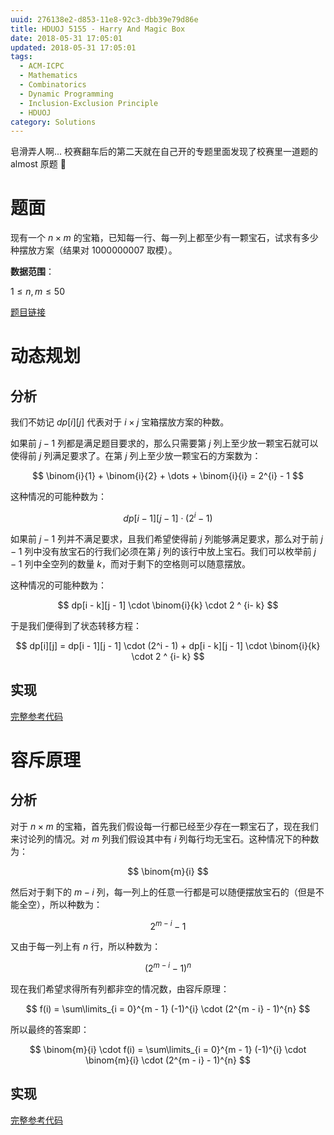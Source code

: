 ```yaml
---
uuid: 276138e2-d853-11e8-92c3-dbb39e79d86e
title: HDUOJ 5155 - Harry And Magic Box
date: 2018-05-31 17:05:01
updated: 2018-05-31 17:05:01
tags: 
  - ACM-ICPC
  - Mathematics
  - Combinatorics
  - Dynamic Programming
  - Inclusion-Exclusion Principle
  - HDUOJ
category: Solutions
---
```


皂滑弄人啊... 校赛翻车后的第二天就在自己开的专题里面发现了校赛里一道题的 almost 原题 🙈

# 题面

现有一个 $n \times m$ 的宝箱，已知每一行、每一列上都至少有一颗宝石，试求有多少种摆放方案（结果对 $1000000007$ 取模）。

**数据范围**：

$1 \le n, m \le 50$

[题目链接](http://acm.hdu.edu.cn/showproblem.php?pid=5155)

# 动态规划

## 分析

我们不妨记 $dp[i][j]$ 代表对于 $i \times j$ 宝箱摆放方案的种数。

如果前 $j - 1$ 列都是满足题目要求的，那么只需要第 $j$ 列上至少放一颗宝石就可以使得前 $j$ 列满足要求了。在第 $j$ 列上至少放一颗宝石的方案数为：

$$
\binom{i}{1} + \binom{i}{2} + \dots + \binom{i}{i} = 2^{i} - 1
$$

这种情况的可能种数为：

$$
dp[i - 1][j - 1] \cdot (2^i - 1)
$$

如果前 $j - 1$ 列并不满足要求，且我们希望使得前 $j$ 列能够满足要求，那么对于前 $j - 1$ 列中没有放宝石的行我们必须在第 $j$ 列的该行中放上宝石。我们可以枚举前 $j - 1$ 列中全空列的数量 $k$，而对于剩下的空格则可以随意摆放。

这种情况的可能种数为：

$$
dp[i - k][j - 1] \cdot \binom{i}{k} \cdot 2 ^ {i- k}
$$

于是我们便得到了状态转移方程：

$$
dp[i][j] = dp[i - 1][j - 1] \cdot (2^i - 1) + dp[i - k][j - 1] \cdot \binom{i}{k} \cdot 2 ^ {i- k}
$$

## 实现

[完整参考代码](https://github.com/codgician/ICPC/blob/master/HDUOJ/5155/dp_combinatorics.cpp)

# 容斥原理

## 分析

对于 $n \times m$ 的宝箱，首先我们假设每一行都已经至少存在一颗宝石了，现在我们来讨论列的情况。对 $m$ 列我们假设其中有 $i$ 列每行均无宝石。这种情况下的种数为：

$$
\binom{m}{i}
$$

然后对于剩下的 $m - i$ 列，每一列上的任意一行都是可以随便摆放宝石的（但是不能全空），所以种数为：

$$
2^{m - i} - 1
$$

又由于每一列上有 $n$ 行，所以种数为：

$$
(2^{m - i} - 1)^{n}
$$

现在我们希望求得所有列都非空的情况数，由容斥原理：

$$
f(i) = \sum\limits_{i = 0}^{m - 1} (-1)^{i} \cdot (2^{m - i} - 1)^{n}
$$

所以最终的答案即：

$$
\binom{m}{i} \cdot f(i)
= \sum\limits_{i = 0}^{m - 1} (-1)^{i} \cdot \binom{m}{i} \cdot (2^{m - i} - 1)^{n}
$$

## 实现

[完整参考代码](https://github.com/codgician/ICPC/blob/master/HDUOJ/5155/inclusion_exclusion_principle.cpp)
